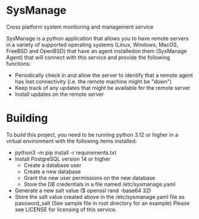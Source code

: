 # SysManage
Cross platform system monitoring and management service

SysManage is a python application that allows you to have remote servers
in a variety of supported operating systems (Linux, Windows, MacOS, FreeBSD and
OpenBSD) that have an agent installedon them (SysManage Agent) that will
connect with this service and provide the following functions:

- Periodically check in and allow the server to identify that a remote agent
has lost connectivity (i.e. the remote machine might be "down")
- Keep track of any updates that might be available for the remote server
- Install updates on the remote server

# Building
To build this project, you need to be running python 3.12 or higher in a 
virtual environment with the following items installed:

- python3 -m pip install -r requirements.txt
- Install PostgreSQL version 14 or higher
    - Create a database user
    - Create a new database
    - Grant the new user permissions on the new database
    - Store the DB credentials in a file named /etc/sysmanage.yaml
- Generate a new salt value ($ openssl rand -base64 32)
- Store the salt value created above in the /etc/sysmanage.yaml file as
password_salt
(See sample file in root directory for an example)
Please see LICENSE for licensing of this service.
